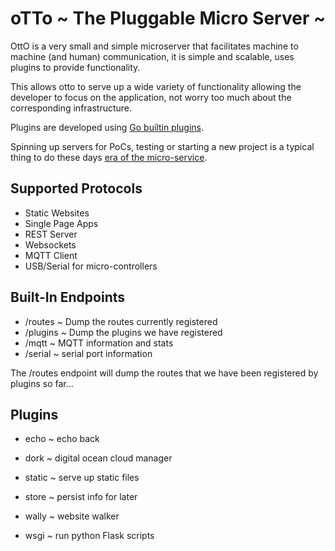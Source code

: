 # oTTo ~ The Pluggable Micro Server ~

OttO is a very small and simple microserver that facilitates machine
to machine (and human) communication, it is simple and scalable, uses
plugins to provide functionality.

This allows otto to serve up a wide variety of functionality allowing
the developer to focus on the application, not worry too much about
the corresponding infrastructure.

Plugins are developed using [Go builtin plugins](http://golang.org/packages/plugin). 

Spinning up servers for PoCs, testing or starting a new project is
a typical thing to do these days [era of the
micro-service](http://wikipedia.org/microservices). 

## Supported Protocols

- Static Websites
- Single Page Apps
- REST Server
- Websockets
- MQTT Client
- USB/Serial for micro-controllers

## Built-In Endpoints

- /routes	~ Dump the routes currently registered
- /plugins	~ Dump the plugins we have registered
- /mqtt		~ MQTT information and stats
- /serial   ~ serial port information

The /routes endpoint will dump the routes that we have been registered
by plugins so far...

## Plugins

- echo	~ echo back

- dork  ~ digital ocean cloud manager
- static ~ serve up static files
- store ~ persist info for later
- wally ~ website walker
- wsgi ~ run python Flask scripts


